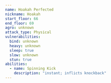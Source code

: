 ```yaml
---
name: Hoakah Perfected
nickname: Hoakah
start_floor: 66
end_floor: 69
agro: unknown
attack_type: Physical
vulnerabilities:
  bind: unknown
  heavy: unknown
  sleep: true
  slow: unknown
  stun: true
abilities:
  - name: Spinning Kick
    description: "instant; inflicts knockback"
---
```

